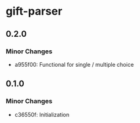 # gift-parser

## 0.2.0

### Minor Changes

- a955f00: Functional for single / multiple choice

## 0.1.0

### Minor Changes

- c36550f: Initialization
